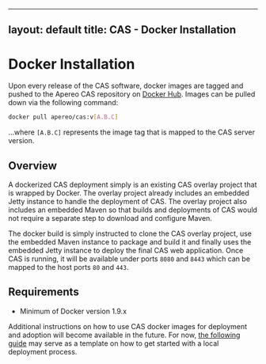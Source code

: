 
---
layout: default
title: CAS - Docker Installation
---

# Docker Installation
Upon every release of the CAS software, docker images are tagged and pushed
to the Apereo CAS repository on [Docker Hub](https://hub.docker.com/r/apereo/cas/).
Images can be pulled down via the following command:

```bash
docker pull apereo/cas:v[A.B.C]
```

...where `[A.B.C]` represents the image tag that is mapped to the CAS server version.

## Overview
A dockerized CAS deployment simply is an existing CAS overlay project that is wrapped by Docker.
The overlay project already includes an embedded Jetty instance to handle the deployment of CAS. 
The overlay project also includes an embedded Maven so that builds and deployments of CAS 
would not require a separate step to download and configure Maven. 

The docker build is simply instructed to clone the CAS overlay project, use the embedded Maven
instance to package and build it and finally uses the embedded Jetty instance to deploy the final
CAS web application. Once CAS is running, it will be available under ports `8080` and `8443`
which can be mapped to the host ports `80` and `443`. 

## Requirements

- Minimum of Docker version 1.9.x

Additional instructions on how to use CAS docker images for deployment
and adoption will become available in the future. For now, [the following
guide](https://github.com/apereo/cas/tree/dockerized-caswebapp)
may serve as a template on how to get started with a local deployment
process.

